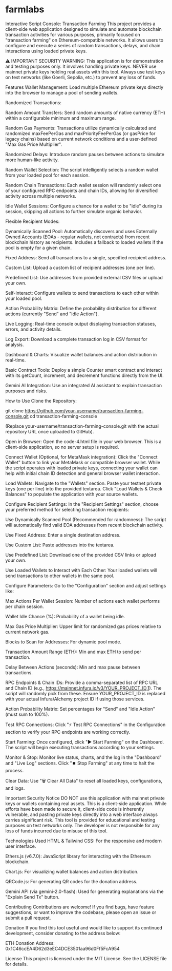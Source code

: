# farmlabs
Interactive Script Console: Transaction Farming
This project provides a client-side web application designed to simulate and automate blockchain transaction activities for various purposes, primarily focused on "transaction farming" on Ethereum-compatible networks. It allows users to configure and execute a series of random transactions, delays, and chain interactions using loaded private keys.

⚠️ IMPORTANT SECURITY WARNING:
This application is for demonstration and testing purposes only. It involves handling private keys. NEVER use mainnet private keys holding real assets with this tool. Always use test keys on test networks (like Goerli, Sepolia, etc.) to prevent any loss of funds.

Features
Wallet Management: Load multiple Ethereum private keys directly into the browser to manage a pool of sending wallets.

Randomized Transactions:

Random Amount Transfers: Send random amounts of native currency (ETH) within a configurable minimum and maximum range.

Random Gas Payments: Transactions utilize dynamically calculated and randomized maxFeePerGas and maxPriorityFeePerGas (or gasPrice for legacy chains) based on current network conditions and a user-defined "Max Gas Price Multiplier".

Randomized Delays: Introduce random pauses between actions to simulate more human-like activity.

Random Wallet Selection: The script intelligently selects a random wallet from your loaded pool for each session.

Random Chain Transactions: Each wallet session will randomly select one of your configured RPC endpoints and chain IDs, allowing for diversified activity across multiple networks.

Idle Wallet Sessions: Configure a chance for a wallet to be "idle" during its session, skipping all actions to further simulate organic behavior.

Flexible Recipient Modes:

Dynamically Scanned Pool: Automatically discovers and uses Externally Owned Accounts (EOAs - regular wallets, not contracts) from recent blockchain history as recipients. Includes a fallback to loaded wallets if the pool is empty for a given chain.

Fixed Address: Send all transactions to a single, specified recipient address.

Custom List: Upload a custom list of recipient addresses (one per line).

Predefined List: Use addresses from provided external CSV files or upload your own.

Self-Interact: Configure wallets to send transactions to each other within your loaded pool.

Action Probability Matrix: Define the probability distribution for different actions (currently "Send" and "Idle Action").

Live Logging: Real-time console output displaying transaction statuses, errors, and activity details.

Log Export: Download a complete transaction log in CSV format for analysis.

Dashboard & Charts: Visualize wallet balances and action distribution in real-time.

Basic Contract Tools: Deploy a simple Counter smart contract and interact with its getCount, increment, and decrement functions directly from the UI.

Gemini AI Integration: Use an integrated AI assistant to explain transaction purposes and risks.

How to Use
Clone the Repository:

git clone https://github.com/your-username/transaction-farming-console.git
cd transaction-farming-console

(Replace your-username/transaction-farming-console.git with the actual repository URL once uploaded to GitHub).

Open in Browser:
Open the code-4.html file in your web browser. This is a client-side application, so no server setup is required.

Connect Wallet (Optional, for MetaMask integration):
Click the "Connect Wallet" button to link your MetaMask or compatible browser wallet. While the script operates with loaded private keys, connecting your wallet can help with initial chain ID detection and general browser wallet interaction.

Load Wallets:
Navigate to the "Wallets" section. Paste your testnet private keys (one per line) into the provided textarea. Click "Load Wallets & Check Balances" to populate the application with your source wallets.

Configure Recipient Settings:
In the "Recipient Settings" section, choose your preferred method for selecting transaction recipients:

Use Dynamically Scanned Pool (Recommended for randomness): The script will automatically find valid EOA addresses from recent blockchain activity.

Use Fixed Address: Enter a single destination address.

Use Custom List: Paste addresses into the textarea.

Use Predefined List: Download one of the provided CSV links or upload your own.

Use Loaded Wallets to Interact with Each Other: Your loaded wallets will send transactions to other wallets in the same pool.

Configure Parameters:
Go to the "Configuration" section and adjust settings like:

Max Actions Per Wallet Session: Number of actions each wallet performs per chain session.

Wallet Idle Chance (%): Probability of a wallet being idle.

Max Gas Price Multiplier: Upper limit for randomized gas prices relative to current network gas.

Blocks to Scan for Addresses: For dynamic pool mode.

Transaction Amount Range (ETH): Min and max ETH to send per transaction.

Delay Between Actions (seconds): Min and max pause between transactions.

RPC Endpoints & Chain IDs: Provide a comma-separated list of RPC URL and Chain ID (e.g., https://mainnet.infura.io/v3/YOUR_PROJECT_ID,1). The script will randomly pick from these. Ensure YOUR_PROJECT_ID is replaced with your actual Infura/Alchemy project ID if using those services.

Action Probability Matrix: Set percentages for "Send" and "Idle Action" (must sum to 100%).

Test RPC Connections:
Click "⚡ Test RPC Connections" in the Configuration section to verify your RPC endpoints are working correctly.

Start Farming:
Once configured, click "▶️ Start Farming" on the Dashboard. The script will begin executing transactions according to your settings.

Monitor & Stop:
Monitor live status, charts, and the log in the "Dashboard" and "Live Log" sections. Click "⏹️ Stop Farming" at any time to halt the process.

Clear Data:
Use "🗑️ Clear All Data" to reset all loaded keys, configurations, and logs.

Important Security Notice
DO NOT use this application with mainnet private keys or wallets containing real assets. This is a client-side application. While efforts have been made to secure it, client-side code is inherently vulnerable, and pasting private keys directly into a web interface always carries significant risk. This tool is provided for educational and testing purposes on test networks only. The developer is not responsible for any loss of funds incurred due to misuse of this tool.

Technologies Used
HTML & Tailwind CSS: For the responsive and modern user interface.

Ethers.js (v6.7.0): JavaScript library for interacting with the Ethereum blockchain.

Chart.js: For visualizing wallet balances and action distribution.

QRCode.js: For generating QR codes for the donation address.

Gemini API (via gemini-2.0-flash): Used for generating explanations via the "Explain Send Tx" button.

Contributing
Contributions are welcome! If you find bugs, have feature suggestions, or want to improve the codebase, please open an issue or submit a pull request.

Donation
If you find this tool useful and would like to support its continued development, consider donating to the address below:

ETH Donation Address: 0x1C46ccEA4D62d3eEC4DCE3501aa96d0Ff5FcA954

License
This project is licensed under the MIT License. See the LICENSE file for details.

